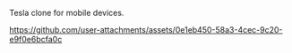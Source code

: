 Tesla clone for mobile devices.


https://github.com/user-attachments/assets/0e1eb450-58a3-4cec-9c20-e9f0e6bcfa0c

